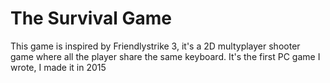# The Survival Game

This game is inspired by Friendlystrike 3, it's a 2D multyplayer shooter game where all the player share the same keyboard.
It's the first PC game I wrote, I made it in 2015
